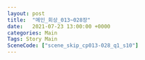 ```yaml
---
layout: post
title:  "메인_회상_013~028장"
date:   2021-07-23 13:00:00 +0000
categories: Main
Tags: Story Main
SceneCode: ["scene_skip_cp013-028_q1_s10"]
---
```

